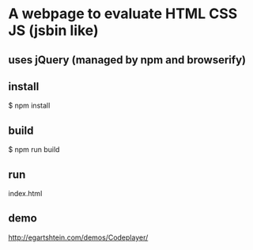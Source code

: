 # A webpage to evaluate HTML CSS JS (jsbin like)

## uses jQuery (managed by npm and browserify)

## install 

$ npm install

## build

$ npm run build

## run

index.html

## demo

http://egartshtein.com/demos/Codeplayer/

